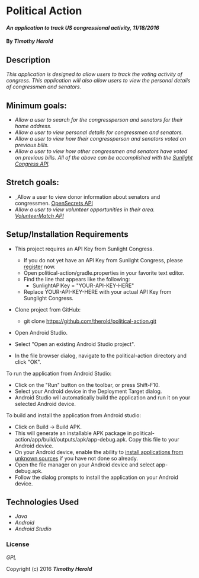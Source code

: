 # Political Action

#### _An application to track US congressional activity, 11/18/2016_

#### By _**Timothy Herold**_

## Description

_This application is designed to allow users to track the voting activity of congress. This application will also allow users to view the personal details of congressmen and senators._

## Minimum goals:
* _Allow a user to search for the congressperson and senators for their home address._
* _Allow a user to view personal details for congressmen and senators._
* _Allow a user to view how their congressperson and senators voted on previous bills._
* _Allow a user to view how other congressmen and senators have voted on previous bills._
_All of the above can be accomplished with the [Sunlight Congress API](https://sunlightlabs.github.io/congress/)._

## Stretch goals:
* _Allow a user to view donor information about senators and congressmen. [OpenSecrets API](https://www.opensecrets.org/resources/create/apis.php)
* _Allow a user to view volunteer opportunities in their area. [VolunteerMatch API](https://www.volunteermatch.org/legal/publicuseapi)_

## Setup/Installation Requirements

* This project requires an API Key from Sunlight Congress.
  * If you do not yet have an API Key from Sunlight Congress, please [register](http://services.sunlightlabs.com/accounts/register/) now.
  * Open political-action/gradle.properties in your favorite text editor.
  * Find the line that appears like the following:
    * SunlightAPIKey = "YOUR-API-KEY-HERE"
  * Replace YOUR-API-KEY-HERE with your actual API Key from Sunglight Congress.

* Clone project from GitHub:
  * git clone https://github.com/therold/political-action.git
* Open Android Studio.
* Select "Open an existing Android Studio project".
* In the file browser dialog, navigate to the political-action directory and click "OK".

To run the application from Android Studio:
  * Click on the "Run" button on the toolbar, or press Shift-F10.
  * Select your Android device in the Deployment Target dialog.
  * Android Studio will automatically build the application and run it on your selected Android device.

To build and install the application from Android studio:
  * Click on Build -> Build APK.
  * This will generate an installable APK package in political-action/app/build/outputs/apk/app-debug.apk. Copy this file to your Android device.
  * On your Android device, enable the ability to [install applications from unknown sources](https://developer.android.com/distribute/tools/open-distribution.html#unknown-sources) if you have not done so already.
  * Open the file manager on your Android device and select app-debug.apk.
  * Follow the dialog prompts to install the application on your Android device.

## Technologies Used

* _Java_
* _Android_
* _Android Studio_

### License

*GPL*

Copyright (c) 2016 **_Timothy Herold_**
